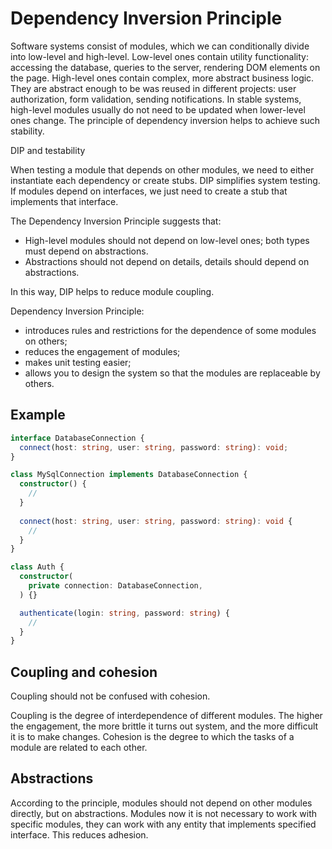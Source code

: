 # Dependency Inversion Principle

Software systems consist of modules, which we can conditionally divide into low-level and high-level.
Low-level ones contain utility functionality: accessing the database, queries to the server, rendering
DOM elements on the page.
High-level ones contain complex, more abstract business logic. They are abstract enough to be
was reused in different projects: user authorization, form validation, sending notifications.
In stable systems, high-level modules usually do not need to be updated when lower-level ones change.
The principle of dependency inversion helps to achieve such stability.

DIP and testability

When testing a module that depends on other modules, we need to either instantiate each dependency or create stubs.
DIP simplifies system testing. If modules depend on interfaces, we just need to create a stub that implements that interface.

The Dependency Inversion Principle suggests that:

- High-level modules should not depend on low-level ones; both types must depend on abstractions.
- Abstractions should not depend on details, details should depend on abstractions.

In this way, DIP helps to reduce module coupling.

Dependency Inversion Principle:

- introduces rules and restrictions for the dependence of some modules on others;
- reduces the engagement of modules;
- makes unit testing easier;
- allows you to design the system so that the modules are replaceable by others.

## Example

```typescript
interface DatabaseConnection {
  connect(host: string, user: string, password: string): void;
}

class MySqlConnection implements DatabaseConnection {
  constructor() {
    //
  }
  
  connect(host: string, user: string, password: string): void {
    //
  }
}

class Auth {
  constructor(
    private connection: DatabaseConnection,
  ) {}

  authenticate(login: string, password: string) {
    //
  }
}
```

## Coupling and cohesion

Coupling should not be confused with cohesion.

Coupling is the degree of interdependence of different modules. The higher the engagement, the more brittle it turns out
system, and the more difficult it is to make changes.
Cohesion is the degree to which the tasks of a module are related to each other.

## Abstractions

According to the principle, modules should not depend on other modules directly, but on abstractions. Modules now
it is not necessary to work with specific modules, they can work with any entity that implements
specified interface. This reduces adhesion.
